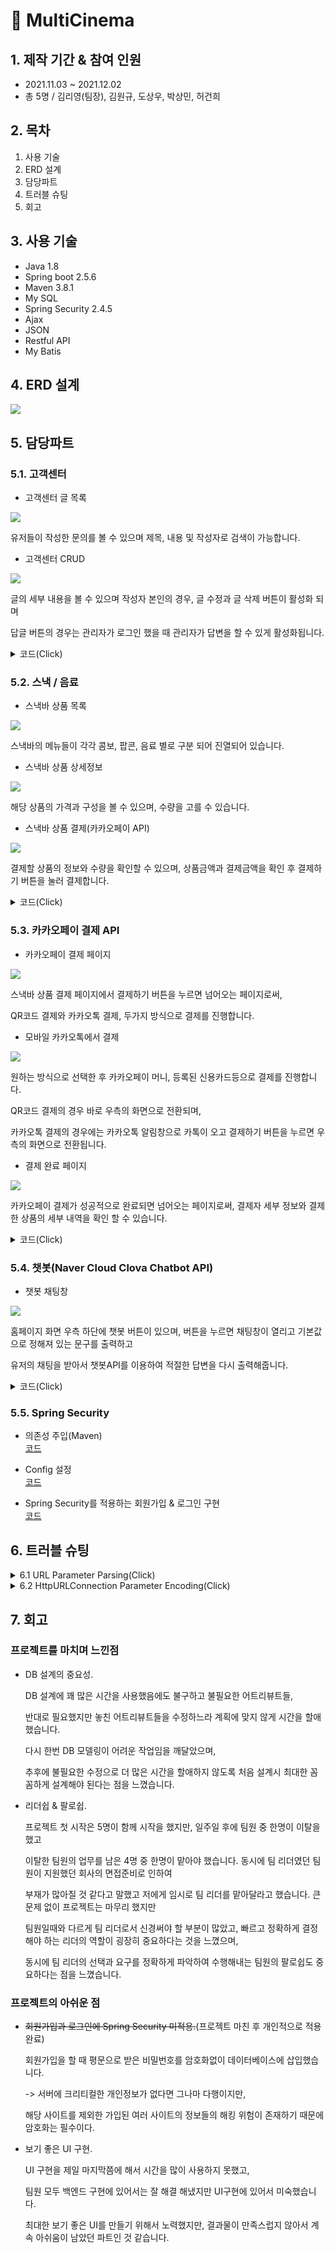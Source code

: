 # 📌 MultiCinema

## 1. 제작 기간 & 참여 인원
* 2021.11.03 ~ 2021.12.02
* 총 5명 / 김리영(팀장), 김원규, 도상우, 박상민, 허건희  

## 2. 목차
1. 사용 기술
2. ERD 설계
3. 담당파트
4. 트러블 슈팅
5. 회고

## 3. 사용 기술
* Java 1.8
* Spring boot 2.5.6
* Maven 3.8.1
* My SQL
* Spring Security 2.4.5
* Ajax
* JSON
* Restful API
* My Batis

## 4. ERD 설계
<img src="https://user-images.githubusercontent.com/87796075/156913078-953a4547-d2c1-4086-9c51-4d601a3907e8.png">

## 5. 담당파트
### 5.1. 고객센터
* 고객센터 글 목록
<img src="https://user-images.githubusercontent.com/87796075/157165170-8567638e-c198-4fdb-b468-6e7fe27db108.png">  
  
  유저들이 작성한 문의를 볼 수 있으며 제목, 내용 및 작성자로 검색이 가능합니다.  
  
    
    
* 고객센터 CRUD  
<img src="https://user-images.githubusercontent.com/87796075/157164998-9343577a-f98a-4251-8139-25c33ef7d890.png">  
  
  글의 세부 내용을 볼 수 있으며 작성자 본인의 경우, 글 수정과 글 삭제 버튼이 활성화 되며  
  
  답글 버튼의 경우는 관리자가 로그인 했을 때 관리자가 답변을 할 수 있게 활성화됩니다.
    
    
  
<details>
<summary> 코드(Click) </summary>
<div markdown="1">  
    
<a href="https://bit.ly/3IbKQB0" target="_blank">Controller</a>    
<a href="https://bit.ly/3w6jcTq" target="_blank">Dao</a>    
<a href="https://bit.ly/35QQ3RH" target="_blank">Service</a>    
<a href="https://bit.ly/3i6BbAO" target="_blank">Xml</a>    
    
</div>
</details>
 

### 5.2. 스낵 / 음료
* 스낵바 상품 목록
<img src="https://user-images.githubusercontent.com/87796075/157165871-0fce3691-a37d-498b-a77f-4ff1afa30962.png">  
  
  스낵바의 메뉴들이 각각 콤보, 팝콘, 음료 별로 구분 되어 진열되어 있습니다.

* 스낵바 상품 상세정보  
<img src="https://user-images.githubusercontent.com/87796075/157165959-23d650e2-5e68-4b44-8f56-a0b2436af674.png">  
  
  해당 상품의 가격과 구성을 볼 수 있으며, 수량을 고를 수 있습니다.

* 스낵바 상품 결제(카카오페이 API)   
<img src="https://user-images.githubusercontent.com/87796075/157166000-9e2d28fe-e464-419c-8417-c4b5d8bfdfe0.png">  
  
  결제할 상품의 정보와 수량을 확인할 수 있으며, 상품금액과 결제금액을 확인 후 결제하기 버튼을 눌러 결제합니다.

<details>
<summary> 코드(Click) </summary>
<div markdown="1">  
    
<a href="https://bit.ly/35W9R61" target="_blank">Controller</a>    
<a href="https://bit.ly/3MR7r9f" target="_blank">Dao</a>    
<a href="https://bit.ly/3JkD49m" target="_blank">Service</a>    
<a href="https://bit.ly/3q5oTwW" target="_blank">Xml</a>    
    
</div>
</details>


### 5.3. 카카오페이 결제 API
* 카카오페이 결제 페이지
<img src="https://user-images.githubusercontent.com/87796075/157168207-666e0c69-e28c-4e97-99e0-796d43f8d64d.png">  
  
  스낵바 상품 결제 페이지에서 결제하기 버튼을 누르면 넘어오는 페이지로써,    
  
  QR코드 결제와 카카오톡 결제, 두가지 방식으로 결제를 진행합니다.

* 모바일 카카오톡에서 결제  
<img src="https://user-images.githubusercontent.com/87796075/157168376-d5c15ac9-de5f-4d6d-a098-0d6b78755302.png">  
  
  원하는 방식으로 선택한 후 카카오페이 머니, 등록된 신용카드등으로 결제를 진행합니다.  
    
  QR코드 결제의 경우 바로 우측의 화면으로 전환되며,  
    
  카카오톡 결제의 경우에는 카카오톡 알림창으로 카톡이 오고 결제하기 버튼을 누르면 우측의 화면으로 전환됩니다.

* 결제 완료 페이지  
<img src="https://user-images.githubusercontent.com/87796075/157168625-9d17af95-d520-449e-942b-f4a752f4c680.png">  
  
  카카오페이 결제가 성공적으로 완료되면 넘어오는 페이지로써, 결제자 세부 정보와 결제한 상품의 세부 내역을 확인 할 수 있습니다.

<details>
<summary> 코드(Click) </summary>
<div markdown="1">  
    
<a href="https://bit.ly/3KEBsY2" target="_blank">Controller</a>    
<a href="https://bit.ly/3q22gtq" target="_blank">Dao(snackbar)</a>    
<a href="https://bit.ly/3CG6snS" target="_blank">Dao(ticket)</a>  
<a href="https://bit.ly/3JfD1LE" target="_blank">Service(snackbar)</a>    
<a href="https://bit.ly/3i6nFgH" target="_blank">Service(ticket)</a>  
<a href="https://bit.ly/3w5eVjd" target="_blank">Xml(snackbar)</a>    
<a href="https://bit.ly/3q1dzSL" target="_blank">Xml(ticket)</a> 
    
</div>
</details>

### 5.4. 챗봇(Naver Cloud Clova Chatbot API)
* 챗봇 채팅창
<img src="https://user-images.githubusercontent.com/87796075/157166650-9fb7fb89-d34f-4f64-a3b4-cfc82ace19ae.png">  
  
  홈페이지 화면 우측 하단에 챗봇 버튼이 있으며, 버튼을 누르면 채팅창이 열리고 기본값으로 정해져 있는 문구를 출력하고  
    
  유저의 채팅을 받아서 챗봇API를 이용하여 적절한 답변을 다시 출력해줍니다.

<details>
<summary> 코드(Click) </summary>
<div markdown="1">  
    
<a href="https://bit.ly/3CLedIZ" target="_blank">Controller</a>    
<a href="https://bit.ly/3CLefAB" target="_blank">Chatbot Method</a> 
    
</div>
</details>
  

### 5.5. Spring Security
* 의존성 주입(Maven)  
<a href="https://bit.ly/3w6087I" target="_blank">코드</a>  

* Config 설정  
<a href="https://bit.ly/3w7LHA0" target="_blank">코드</a> 

* Spring Security를 적용하는 회원가입 & 로그인 구현  
<a href="https://bit.ly/3KOzuEJ" target="_blank">코드</a>   

## 6. 트러블 슈팅   

<details>
<summary>6.1 URL Parameter Parsing(Click) </summary>
<div markdown="1">  
    
  
페이지 이동간에 파리미터값을 가져와야 하는 상황이 있었고, 그 부분에서 어떻게 가져올지 고민이 많았고, 방법을 찾아보던중에 정규식을 사용한 방법을 알게 되었습니다.  
  
  
```
function getURLParams(url) {
    var result = {};
    url.replace(/[?&]{1}([^=&#]+)=([^&#]*)/g, function(s, k, v) { result[k] = decodeURIComponent(v); });
    return result;
}
```   
  
간단하게 설명을 하자면, 인자값으로 받은 url 변수의 문자열에서 '?' 혹은 '&' 한개로 시작해서 '=','&','#' 가 아닌 문자가 1개이상 나온 뒤,  
'=' 문자가 나오고 '&','#' 이 아닌 문자가 0개 이상 나오는 문자열을 모두 찾은 뒤,  
첫번째 그룹으로 지어준 부분인 ([^=&#]+)에 해당하는 문자열을 key로 지정하고,  
두번째 그룹 지어준 부분인 ([^&#]*)에 해당하는 문자열을 URI decoding 해준 값을 value로 가지는 배열을 만들어서 반환 시켜줍니다.  
  
만약 URL이 "https://www.xxx.com/112?param1=value1&param2=value2&param3=value3#id1" 이라면,  
  
|s|k|v|
|--|--|--|
|?param1=value1|param1|value1|
|&param2=value2|param2|value2|
|&param3=value3|param3|value3|  

위 표와 같이 나오게 됩니다.  

</div>
</details>  

<details>
<summary>6.2 HttpURLConnection Parameter Encoding(Click) </summary>
<div markdown="1">  
    
카카오페이에 request를 보내는 과정에 있어서 원하는 한글 문자열이 알수없는 문자로 표현됨을 확인했습니다.  
문제 해결을 위해 방법을 찾았고, 생각보다 간단한 문제였습니다. 
      
    
우선, 문제가 생긴 부분입니다.  
    
![image](https://user-images.githubusercontent.com/87796075/162211832-f45ce763-eedd-40a6-b054-7abdd46aeb34.png)  
위와 같이 상품명 부분이 인코딩이 되지 않은 문자가 보여지는 문제가 있었습니다.  
    
이러한 문제를 해결하기 위한 방법으로는 HttpURLConnection을 사용할 때, 서버의 인코딩 방식에 맞춰서 클라이언트측에서도 동일한 인코딩 방식으로 파라미터를 보내줘야 했습니다.  
    
즉, 카카오페이의 서버에서 utf-8을 사용하고 있었기 때문에 카카오페이의 서버로 한글인 파라미터를 보낼 때 URLEncoder를 사용해서 utf-8로 인코딩하여 보내줘야 함을 알게 되었습니다.    
    
<a href="https://bit.ly/3uiriXP" target="_blank">문제 해결 부분(코드)</a>  
    
![kakaopay(fix)](https://user-images.githubusercontent.com/87796075/162213833-ea026911-1f6d-40e8-b7f0-92172b74eeeb.png)  
위와 같이 해결된 모습을 확인할 수 있습니다.
    
</div>
</details>  

## 7. 회고
  
  ### 프로젝트를 마치며 느낀점  
  
  * DB 설계의 중요성.  
      
      DB 설계에 꽤 많은 시간을 사용했음에도 불구하고 불필요한 어트리뷰트들,  
        
      반대로 필요했지만 놓친 어트리뷰트들을 수정하느라 계획에 맞지 않게 시간을 할애했습니다.  
      
      다시 한번 DB 모델링이 어려운 작업임을 깨달았으며, 
      
      추후에 불필요한 수정으로 더 많은 시간을 할애하지 않도록 처음 설계시 최대한 꼼꼼하게 설계해야 된다는 점을 느꼈습니다.
      
  * 리더쉽 & 팔로쉽.  
    
      프로젝트 첫 시작은 5명이 함께 시작을 했지만, 일주일 후에 팀원 중 한명이 이탈을 했고  
      
      이탈한 팀원의 업무를 남은 4명 중 한명이 맡아야 했습니다. 동시에 팀 리더였던 팀원이 지원했던 회사의 면접준비로 인하여 
      
      부재가 많아질 것 같다고 말했고 저에게 임시로 팀 리더를 맡아달라고 했습니다. 큰 문제 없이 프로젝트는 마무리 했지만
      
      팀원일때와 다르게 팀 리더로서 신경써야 할 부분이 많았고, 빠르고 정확하게 결정해야 하는 리더의 역할이 굉장히 중요하다는 것을 느꼈으며,
      
      동시에 팀 리더의 선택과 요구를 정확하게 파악하여 수행해내는 팀원의 팔로쉽도 중요하다는 점을 느꼈습니다.  
  
  ### 프로젝트의 아쉬운 점
  
  * ~~회원가입과 로그인에 Spring Security 미적용.~~(프로젝트 마친 후 개인적으로 적용완료)
      
      회원가입을 할 때 평문으로 받은 비밀번호를 암호화없이 데이터베이스에 삽입했습니다.  
      
      -> 서버에 크리티컬한 개인정보가 없다면 그나마 다행이지만, 
        
       해당 사이트를 제외한 가입된 여러 사이트의 정보들의 해킹 위험이 존재하기 때문에 암호화는 필수이다.
     
  * 보기 좋은 UI 구현.
      
      UI 구현을 제일 마지막쯤에 해서 시간을 많이 사용하지 못했고,
      
      팀원 모두 백엔드 구현에 있어서는 잘 해결 해냈지만 UI구현에 있어서 미숙했습니다. 
      
      최대한 보기 좋은 UI를 만들기 위해서 노력했지만, 결과물이 만족스럽지 않아서 계속 아쉬움이 남았던 파트인 것 같습니다.
      
      
      
      
      
      
      
